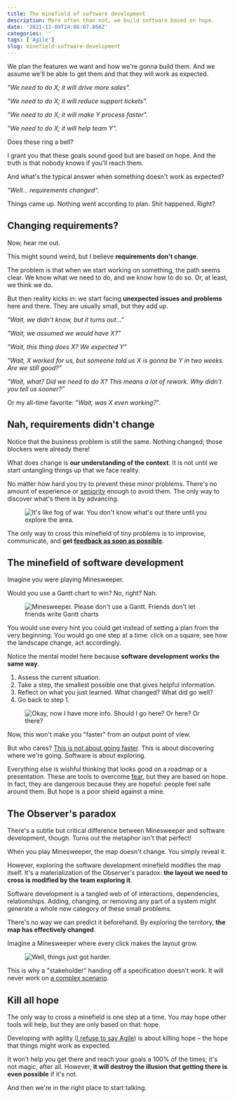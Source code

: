 ```yaml
---
title: The minefield of software development
description: More often than not, we build software based on hope.
date: '2021-11-09T14:06:07.866Z'
categories: ''
tags: ['Agile']
slug: minefield-software-development
---
```


We plan the features we want and how we're gonna build them. And we assume we'll be able to get them and that they will work as expected.

*"We need to do X; it will drive more sales".*

*"We need to do X; it will reduce support tickets".*

*"We need to do X; it will make Y process faster".*

*"We need to do X; it will help team Y".*

Does these ring a bell?

I grant you that these goals sound good but are based on hope. And the truth is that nobody knows if you'll reach them.

And what's the typical answer when something doesn't work as expected?

*"Well… requirements changed".*

Things came up. Nothing went according to plan. Shit happened. Right?


## Changing requirements?

Now, hear me out.

This might sound weird, but I believe **requirements don't change**.

The problem is that when we start working on something, the path seems clear. We know what we need to do, and we know how to do so. Or, at least, we think we do.

But then reality kicks in: we start facing **unexpected issues and problems** here and there. They are usually small, but they add up.

*"Wait, we didn't know, but it turns out…"*

*"Wait, we assumed we would have X?"*

*"Wait, this thing does X? We expected Y"*

*"Wait, X worked for us, but someone told us X is gonna be Y in two weeks. Are we still good?"*

*"Wait, what? Did we need to do X? This means a lot of rework. Why didn't you tell us sooner?"*

Or my all-time favorite: "*Wait, was X even working?*".


## Nah, requirements didn't change

Notice that the business problem is still the same. Nothing changed; those blockers were already there!

What does change is **our understanding of the context**. It is not until we start untangling things up that we face reality.

No matter how hard you try to prevent these minor problems. There's no amount of experience or [seniority](https://afontcu.dev/senior-developer-meaning/) enough to avoid them. The only way to discover what's there is by advancing.

<figure class="figure">
  <img src="./fog-of-war.png" alt="It's like fog of war. You don't know what's out there until you explore the area.">
</figure>

The only way to cross this minefield of tiny problems is to improvise, communicate, and **get [feedback as soon as possible](https://afontcu.dev/feedback-loops/)**.

## The minefield of software development

Imagine you were playing Minesweeper.

Would you use a Gantt chart to win? No, right? Nah.

<figure class="figure" style="max-width:400px">
  <img src="./minesweeper-empty.png" alt="Minesweeper. Please don't use a Gantt. Friends don't let friends write Gantt charts">
</figure>

You would use every hint you could get instead of setting a plan from the very beginning. You would go one step at a time: click on a square, see how the landscape change, act accordingly.

Notice the mental model here because **software development works the same way**.

1. Assess the current situation.
2. Take a step, the smallest possible one that gives helpful information.
3. Reflect on what you just learned. What changed? What did go well?
4. Go back to step 1.

<figure class="figure" style="max-width:400px">
  <img src="./minesweeper-paths.png" alt="Okay, now I have more info. Should I go here? Or here? Or there?">
</figure>

Now, this won't make you "faster" from an output point of view.

But who cares? [This is not about going faster](https://afontcu.dev/shoe-factory-build-software/). This is about discovering where we're going. Software is about exploring.

Everything else is wishful thinking that looks good on a roadmap or a presentation. These are tools to overcome [fear](https://afontcu.dev/fear/), but they are based on hope. In fact, they are dangerous because they are hopeful: people feel safe around them. But hope is a poor shield against a mine.


## The Observer's paradox

There's a subtle but critical difference between Minesweeper and software development, though. Turns out the metaphor isn't that perfect!

When you play Minesweeper, the map doesn't change. You simply reveal it.

However, exploring the software development minefield modifies the map itself. It's a materialization of the Observer's paradox: **the layout we need to cross is modified by the team exploring it**.

Software development is a tangled web of of interactions, dependencies, relationships. Adding, changing, or removing any part of a system might generate a whole new category of these small problems.

There's no way we can predict it beforehand. By exploring the territory, **the map has effectively changed**.

Imagine a Minesweeper where every click makes the layout grow.

<figure class="figure">
  <img src="./minesweeper-expanded.png" alt="Well, things just got harder.">
</figure>

This is why a "stakeholder" handing off a specification doesn't work. It will never work on [a complex scenario](https://afontcu.dev/embrace-unknowns/).


## Kill all hope

The only way to cross a minefield is one step at a time. You may hope other tools will help, but they are only based on that: hope.

Developing with agility ([I refuse to say Agile](https://afontcu.dev/agile-is-dead/)) is about killing hope – the hope that things might work as expected.

It won't help you get there and reach your goals a 100% of the times; it's not magic, after all. However, **it will destroy the illusion that getting there is even possible** if it's not.

And then we're in the right place to start talking.
